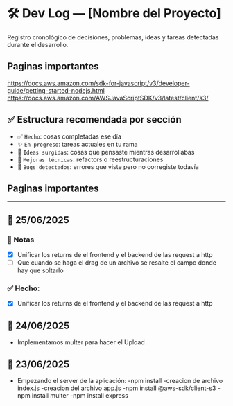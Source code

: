 # 🛠️ Dev Log — [Nombre del Proyecto]

Registro cronológico de decisiones, problemas, ideas y tareas detectadas durante el desarrollo.

## Paginas importantes

https://docs.aws.amazon.com/sdk-for-javascript/v3/developer-guide/getting-started-nodejs.html
https://docs.aws.amazon.com/AWSJavaScriptSDK/v3/latest/client/s3/

## ✅ Estructura recomendada por sección

- ✅ `Hecho`: cosas completadas ese día
- ✨ `En progreso`: tareas actuales en tu rama
- 🧠 `Ideas surgidas`: cosas que pensaste mientras desarrollabas
- 🔧 `Mejoras técnicas`: refactors o reestructuraciones
- 🐞 `Bugs detectados`: errores que viste pero no corregiste todavía

## Paginas importantes

---

## 📅 25/06/2025

### 🧠 Notas

- [x] Unificar los returns de el frontend y el backend de las request a http
- [ ] Que cuando se haga el drag de un archivo se resalte el campo donde hay que soltarlo

### ✅ Hecho:

- [x] Unificar los returns de el frontend y el backend de las request a http

## 📅 24/06/2025

- Implementamos multer para hacer el Upload

## 📅 23/06/2025

- Empezando el server de la aplicación:
  -npm install
  -creacion de archivo index.js
  -creacion del archivo app.js
  -npm install @aws-sdk/client-s3
  -npm install multer
  -npm install express
